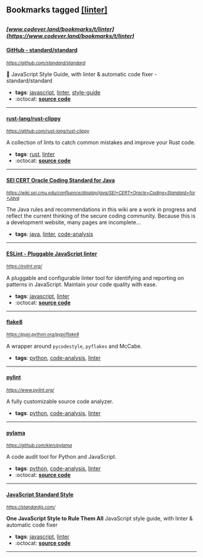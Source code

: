 ## Bookmarks tagged [[linter]](https://www.codever.land/search?q=[linter])

_<sup><sup>[www.codever.land/bookmarks/t/linter](https://www.codever.land/bookmarks/t/linter)</sup></sup>_
---
#### [GitHub - standard/standard](https://github.com/standard/standard)
_<sup>https://github.com/standard/standard</sup>_

🌟 JavaScript Style Guide, with linter & automatic code fixer - standard/standard
* **tags**: [javascript](../tagged/javascript.md), [linter](../tagged/linter.md), [style-guide](../tagged/style-guide.md)
* :octocat: **[source code](https://github.com/standard/standard)**
---
#### [rust-lang/rust-clippy](https://github.com/rust-lang/rust-clippy)
_<sup>https://github.com/rust-lang/rust-clippy</sup>_

A collection of lints to catch common mistakes and improve your Rust code.
* **tags**: [rust](../tagged/rust.md), [linter](../tagged/linter.md)
* :octocat: **[source code](https://github.com/rust-lang/rust-clippy)**
---
#### [SEI CERT Oracle Coding Standard for Java](https://wiki.sei.cmu.edu/confluence/display/java/SEI+CERT+Oracle+Coding+Standard+for+Java)
_<sup>https://wiki.sei.cmu.edu/confluence/display/java/SEI+CERT+Oracle+Coding+Standard+for+Java</sup>_

The Java rules and recommendations in this wiki are a work in progress and reflect the current thinking of the secure coding community. Because this is a development website, many pages are incomplete...
* **tags**: [java](../tagged/java.md), [linter](../tagged/linter.md), [code-analysis](../tagged/code-analysis.md)
---
#### [ESLint - Pluggable JavaScript linter](https://eslint.org/)
_<sup>https://eslint.org/</sup>_

A pluggable and configurable linter tool for identifying and reporting on patterns in JavaScript. Maintain your code quality with ease.
* **tags**: [javascript](../tagged/javascript.md), [linter](../tagged/linter.md)
* :octocat: **[source code](https://github.com/eslint/eslint)**
---
#### [flake8](https://pypi.python.org/pypi/flake8)
_<sup>https://pypi.python.org/pypi/flake8</sup>_

A wrapper around `pycodestyle`, `pyflakes` and McCabe.
* **tags**: [python](../tagged/python.md), [code-analysis](../tagged/code-analysis.md), [linter](../tagged/linter.md)
---
#### [pylint](https://www.pylint.org/)
_<sup>https://www.pylint.org/</sup>_

A fully customizable source code analyzer.
* **tags**: [python](../tagged/python.md), [code-analysis](../tagged/code-analysis.md), [linter](../tagged/linter.md)
---
#### [pylama](https://github.com/klen/pylama)
_<sup>https://github.com/klen/pylama</sup>_

A code audit tool for Python and JavaScript.
* **tags**: [python](../tagged/python.md), [code-analysis](../tagged/code-analysis.md), [linter](../tagged/linter.md)
* :octocat: **[source code](https://github.com/klen/pylama)**
---
#### [JavaScript Standard Style](https://standardjs.com/)
_<sup>https://standardjs.com/</sup>_

**One JavaScript Style to Rule Them All**
JavaScript style guide, with linter & automatic code fixer
* **tags**: [javascript](../tagged/javascript.md), [linter](../tagged/linter.md)
* :octocat: **[source code](https://github.com/standard/standard)**
---

